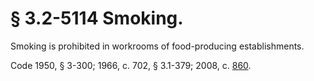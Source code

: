 # § 3.2-5114 Smoking.

<p>Smoking is prohibited in workrooms of food-producing establishments.</p><p>Code 1950, § 3-300; 1966, c. 702, § 3.1-379; 2008, c. <a href='http://lis.virginia.gov/cgi-bin/legp604.exe?081+ful+CHAP0860'>860</a>.</p>